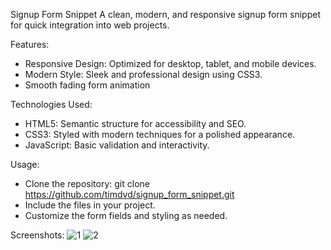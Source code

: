 Signup Form Snippet
A clean, modern, and responsive signup form snippet for quick integration into web projects.

Features:
 - Responsive Design: Optimized for desktop, tablet, and mobile devices.
 - Modern Style: Sleek and professional design using CSS3.
 - Smooth fading form animation
   
Technologies Used:
 - HTML5: Semantic structure for accessibility and SEO.
 - CSS3: Styled with modern techniques for a polished appearance.
 - JavaScript: Basic validation and interactivity.
   
Usage:
 - Clone the repository: git clone https://github.com/timdvd/signup_form_snippet.git  
 - Include the files in your project.
 - Customize the form fields and styling as needed.

Screenshots:
![1](https://github.com/user-attachments/assets/e1ce1ae6-30a6-4e27-9899-49ed877b5575)
![2](https://github.com/user-attachments/assets/12f9db10-0835-4ed3-8951-dc17d080e989)
